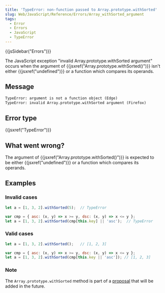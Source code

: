 ```yaml
---
title: 'TypeError: non-function passed to Array.prototype.withSorted'
slug: Web/JavaScript/Reference/Errors/Array_withSorted_argument
tags:
  - Error
  - Errors
  - JavaScript
  - TypeError
---
```

{{jsSidebar("Errors")}}

The JavaScript exception "invalid Array.prototype.withSorted argument" occurs when the argument of {{jsxref("Array.prototype.withSorted()")}} isn't either {{jsxref("undefined")}} or a function which compares its operands.

## Message

```html
TypeError: argument is not a function object (Edge)
TypeError: invalid Array.prototype.withSorted argument (Firefox)
```

## Error type

{{jsxref("TypeError")}}

## What went wrong?

The argument of {{jsxref("Array.prototype.withSorted()")}} is expected to be either {{jsxref("undefined")}} or a function which compares its operands.

## Examples

### Invalid cases

```js example-bad
let a = [1, 3, 2].withSorted(5);  // TypeError

var cmp = { asc: (x, y) => x >= y, dsc: (x, y) => x <= y };
let a = [1, 3, 2].withSorted(cmp[this.key] || 'asc');  // TypeError
```

### Valid cases

```js example-good
let a = [1, 3, 2].withSorted();   // [1, 2, 3]

var cmp = { asc: (x, y) => x >= y, dsc: (x, y) => x <= y };
let a = [1, 3, 2].withSorted(cmp[this.key || 'asc']); // [1, 2, 3]
```
### Note

The `Array.prototype.withSorted` method is part of a [proposal](https://github.com/tc39/proposal-change-array-by-copy) that will be added in the future.
